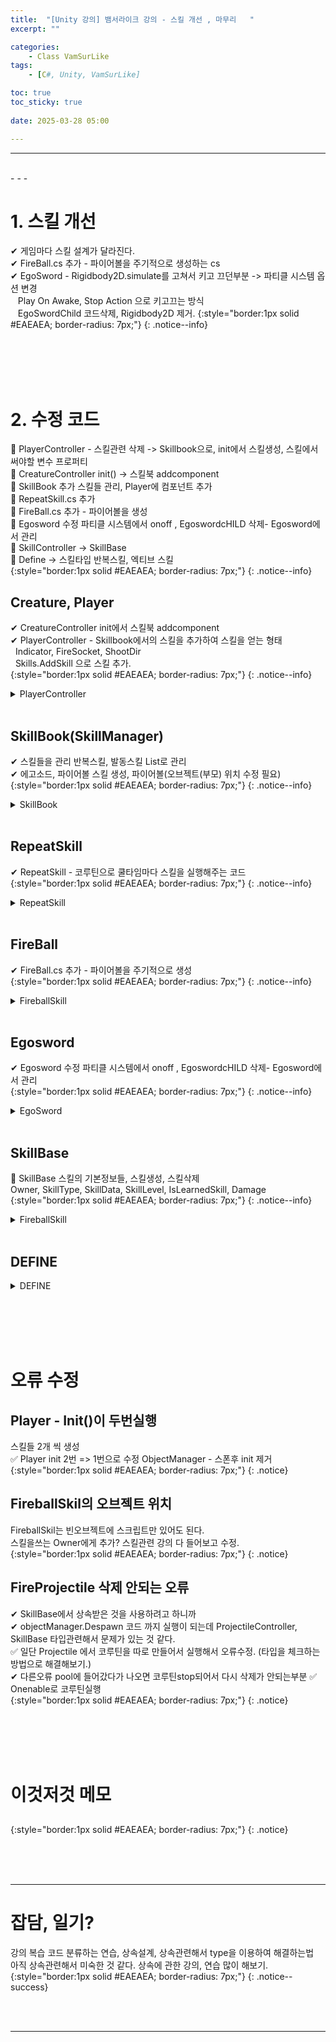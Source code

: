 ```yaml
---
title:  "[Unity 강의] 뱀서라이크 강의 - 스킬 개선 , 마무리   "
excerpt: ""

categories:
    - Class VamSurLike
tags:
    - [C#, Unity, VamSurLike]

toc: true
toc_sticky: true
 
date: 2025-03-28 05:00

---
```

- - -


<br>
- - - 

<!--&nbsp;🔹 ✔ ✅  -->


# 1. 스킬 개선
✔ 게임마다 스킬 설계가 달라진다.  
✔ FireBall.cs 추가 - 파이어볼을 주기적으로 생성하는 cs  
✔ EgoSword - Rigidbody2D.simulate를 고쳐서 키고 끄던부분 -> 파티클 시스템 옵션 변경  
&nbsp;&nbsp; Play On Awake, Stop Action 으로 키고끄는 방식  
&nbsp;&nbsp; EgoSwordChild 코드삭제, Rigidbody2D 제거. 
{:style="border:1px solid #EAEAEA; border-radius: 7px;"}
{: .notice--info}  

<br><br><br><br>

# 2. 수정 코드
🔹 PlayerController - 스킬관련 삭제 -> Skillbook으로, init에서 스킬생성, 스킬에서 써야할 변수 프로퍼티  
🔹 CreatureController init() -> 스킬북 addcomponent  
🔹 SkillBook 추가 스킬들 관리, Player에 컴포넌트 추가  
🔹 RepeatSkill.cs 추가  
🔹 FireBall.cs 추가 - 파이어볼을 생성  
🔹 Egosword 수정 파티클 시스템에서 onoff , EgoswordcHILD 삭제- Egosword에서 관리  
🔹 SkillController -> SkillBase  
🔹 Define -> 스킬타입 반복스킬, 엑티브 스킬   
{:style="border:1px solid #EAEAEA; border-radius: 7px;"}
{: .notice--info} 

## Creature, Player
✔ CreatureController init에서 스킬북 addcomponent  
✔ PlayerController - Skillbook에서의 스킬을 추가하여 스킬을 얻는 형태  
&nbsp;&nbsp;Indicator, FireSocket, ShootDir  
&nbsp;&nbsp;Skills.AddSkill 으로 스킬 추가.  
{:style="border:1px solid #EAEAEA; border-radius: 7px;"}
{: .notice--info} 

<details>
<summary>PlayerController</summary>
<div class="notice--primary" markdown="1"> 

```c# 
public class CreatureController : BaseController
{
    public SkillBook Skills { get; protected set; }

    public override bool Init()
    {
        base.Init();
        Skills = gameObject.GetOrAddComponent<SkillBook>();
        return true;
    }
}

public class PlayerController : CreatureController
{
    public Transform Indicator { get { return _indicator; } }
    public Vector3 FireSocket { get { return _fireSocket.position; } }
    public Vector3 ShootDir { get { return (_fireSocket.position - _indicator.position).normalized; } }

    public override bool Init()
    {
        if (base.Init() == false)
            return false;

        Skills.AddSkill<FireballSkill>(transform.position);
        Skills.AddSkill<EgoSword>(_indicator.position);

        return true;
    }
}
```
</div>
</details>

<br>

## SkillBook(SkillManager)
✔ 스킬들을 관리 반복스킬, 발동스킬 List로 관리  
✔ 에고소드, 파이어볼 스킬 생성, 파이어볼(오브젝트(부모) 위치 수정 필요)  
{:style="border:1px solid #EAEAEA; border-radius: 7px;"}
{: .notice--info} 

<details>
<summary>SkillBook</summary>
<div class="notice--primary" markdown="1"> 

```c# 

public class SkillBook : MonoBehaviour
{
    // 스킬 매니저.

    public List<SkillBase> Skills { get; } = new List<SkillBase>();

    public List<SkillBase> RepatedSkills { get; } = new List<SkillBase>();
    public List<SequenceSkill> SequenceSkills { get; } = new List<SequenceSkill>();

    public T AddSkill<T>(Vector3 position, Transform parent = null) where T : SkillBase 
    {
        System.Type type = typeof(T);

        if (type == typeof(EgoSword))
        {
            var egoSword = Managers.Object.Spawn<EgoSword>(position, SkillID.EGO_SWORD_ID);
            egoSword.transform.SetParent(parent);
            egoSword.ActivateSkill();

            Skills.Add(egoSword);
            RepatedSkills.Add(egoSword);
            return egoSword as T;
        }
        else if (type == typeof(FireballSkill))
        {
            var fireBall = Managers.Object.Spawn<FireballSkill>(position,수정필요);
            fireBall.transform.SetParent(parent);
            fireBall.ActivateSkill();

            Skills.Add(fireBall);
            RepatedSkills.Add(fireBall);
            return fireBall as T;
        }
        return null;
    }
}

```
</div>
</details>

<br>

## RepeatSkill
✔ RepeatSkill - 코루틴으로 쿨타임마다 스킬을 실행해주는 코드  
{:style="border:1px solid #EAEAEA; border-radius: 7px;"}
{: .notice--info} 

<details>
<summary>RepeatSkill</summary>
<div class="notice--primary" markdown="1"> 

```c# 
public abstract class RepeatSkill : SkillBase
{
    public float CoolTime { get; set; } = 1.0f;

    public RepeatSkill( ) : base(SkillType.Repeat)
    {

    }

    #region CoSkill

    Coroutine _coSkill;

    public override void ActivateSkill()
    {
        if (_coSkill != null)
            StopCoroutine(_coSkill);

        _coSkill = StartCoroutine(CoStartSkill());
    }

    protected abstract void DoSkillJob();

    protected virtual IEnumerator CoStartSkill() 
    {
        WaitForSeconds wait = new WaitForSeconds(CoolTime);

        while (true) 
        {
            DoSkillJob();
            yield return wait;
        }
    }
    #endregion
}
```
</div>
</details>

<br>

## FireBall
✔ FireBall.cs 추가 - 파이어볼을 주기적으로 생성  
{:style="border:1px solid #EAEAEA; border-radius: 7px;"}
{: .notice--info} 

<details>
<summary>FireballSkill</summary>
<div class="notice--primary" markdown="1"> 

```c# 
public class FireballSkill : RepeatSkill
{
    protected override void DoSkillJob()
    {
        PlayerController pc = Managers.Game.Player;
        if (pc == null)
            return;

        Vector3 spawnPos = pc.FireSocket;
        Vector3 dir = pc.ShootDir;

        GenerateProjectile(SkillID.FIRE_BALL_ID, pc, spawnPos, dir, Vector3.zero);
       
    }
}
```
</div>
</details>

<br>

## Egosword
✔ Egosword 수정 파티클 시스템에서 onoff , EgoswordcHILD 삭제- Egosword에서 관리  
{:style="border:1px solid #EAEAEA; border-radius: 7px;"}
{: .notice--info} 

<details>
<summary>EgoSword</summary>
<div class="notice--primary" markdown="1"> 

```c# 
public class EgoSword : RepeatSkill
{
    [SerializeField]
    ParticleSystem[] _swingParticles;

    protected enum SwingType
    {
        First,
        Second,
        Third,
        Fourth
    }

    protected override IEnumerator CoStartSkill()
    {
        WaitForSeconds wait = new WaitForSeconds(CoolTime);

        while (true)
        {
            SetParticles(SwingType.First);
            _swingParticles[(int)SwingType.First].gameObject.SetActive(true);
            yield return new WaitForSeconds(_swingParticles[(int)SwingType.First].main.duration);

            SetParticles(SwingType.Second);
            _swingParticles[(int)SwingType.Second].gameObject.SetActive(true);
            yield return new WaitForSeconds(_swingParticles[(int)SwingType.Second].main.duration);

            SetParticles(SwingType.Third);
            _swingParticles[(int)SwingType.Third].gameObject.SetActive(true);
            yield return new WaitForSeconds(_swingParticles[(int)SwingType.Third].main.duration);

            SetParticles(SwingType.Fourth);
            _swingParticles[(int)SwingType.Fourth].gameObject.SetActive(true);
            yield return new WaitForSeconds(_swingParticles[(int)SwingType.Fourth].main.duration);

            yield return wait;
        }
    }

    public override bool Init()
    {
        base.Init();

        return true;
    }

    void SetParticles(SwingType swingType)
    {
        if (Managers.Game.Player == null)
            return;

        Vector3 tempAngle = Managers.Game.Player.Indicator.transform.eulerAngles;
        transform.localEulerAngles = tempAngle;
        transform.position = Managers.Game.Player.transform.position;

        float radian = Mathf.Deg2Rad * tempAngle.z * -1;

        var main = _swingParticles[(int)swingType].main;
        main.startRotation = radian;
    }

    private void OnTriggerEnter2D(Collider2D collision)
    {
        MonsterController mc = collision.transform.GetComponent<MonsterController>();
        if (mc.IsValid() == false)
            return;

        mc.OnDamaged(Owner, Damage);
    }

}
```
</div>
</details>

<br>

## SkillBase
🔹 SkillBase 스킬의 기본정보들, 스킬생성, 스킬삭제  
Owner, SkillType, SkillData, SkillLevel, IsLearnedSkill, Damage  
{:style="border:1px solid #EAEAEA; border-radius: 7px;"}
{: .notice--info} 

<details>
<summary>FireballSkill</summary>
<div class="notice--primary" markdown="1"> 

```c# 
// EgoSword : 평타
// FireProjectile : 투사체
// PoisonField : 바닥
public class SkillBase : BaseController
{
    public CreatureController Owner { get; set; }
    public SkillType SkillType { get; set; } = SkillType.None;
    public Data.SkillData SkillData { get; protected set; }

    public int SkillLevel { get; set; } = 0; 
    public bool IsLearnedSkill { get { return SkillLevel > 0; } }
    public int Damage { get; set; } = 100;

    public SkillBase(SkillType skillType) 
    {
        SkillType = skillType;
    }

    public virtual void ActivateSkill() { }

    protected virtual void GenerateProjectile(int templateID, CreatureController owner, Vector3 startPos, Vector3 dir, Vector3 targetPos)
    {
        ProjectileController pc = Managers.Object.Spawn<ProjectileController>(startPos, templateID);
        pc.SetInfo(templateID, owner, dir);
    }

    #region Destroy
    Coroutine _coDestroy;

    public void StartDestroy(float delaySeconds) 
    {
        StopDestroy();
        _coDestroy = StartCoroutine(CoDestroy(delaySeconds));
    }

    public void StopDestroy() 
    {
        if (_coDestroy != null)
        {
            StopCoroutine(_coDestroy);
            _coDestroy = null;
        }
    }

    IEnumerator CoDestroy(float delaySeconds)
    {
        yield return new WaitForSeconds(delaySeconds);

        if (this.IsValid())
        {
            Managers.Object.Despawn(this);
        }
    }
    #endregion
}
```
</div>
</details>

<br>

## DEFINE

<details>
<summary>DEFINE</summary>
<div class="notice--primary" markdown="1"> 

```c# 
public enum SkillType
{
    None,
    Sequence,
    Repeat,
}
```
</div>
</details>

<br><br><br><br>

# 오류 수정

## Player - Init()이 두번실행  
스킬들 2개 씩 생성  
✅ Player init 2번 => 1번으로 수정 ObjectManager - 스폰후 init 제거  
{:style="border:1px solid #EAEAEA; border-radius: 7px;"}
{: .notice} 

## FireballSkil의 오브젝트 위치 
FireballSkil는 빈오브젝트에 스크립트만 있어도 된다.  
스킬을쓰는 Owner에게 추가? 스킬관련 강의 다 들어보고 수정.  
{:style="border:1px solid #EAEAEA; border-radius: 7px;"}
{: .notice} 

## FireProjectile 삭제 안되는 오류  
✔ SkillBase에서 상속받은 것을 사용하려고 하니까  
✔ objectManager.Despawn 코드 까지 실행이 되는데 ProjectileController, SkillBase 타입관련해서 문제가 있는 것 같다.  
✅ 일단 Projectile 에서 코루틴을 따로 만들어서 실행해서 오류수정. (타입을 체크하는 방법으로 해결해보기.)  
✔ 다른오류 pool에 들어갔다가 나오면 코루틴stop되어서 다시 삭제가 안되는부분 
✅ Onenable로 코루틴실행  
{:style="border:1px solid #EAEAEA; border-radius: 7px;"}
{: .notice} 

<br><br><br><br>

# 이것저것 메모

## 
{:style="border:1px solid #EAEAEA; border-radius: 7px;"}
{: .notice} 

<br><br><br>
- - - 

# 잡담, 일기?
강의 복습
코드 분류하는 연습, 상속설계, 상속관련해서 type을 이용하여 해결하는법   
아직 상속관련해서 미숙한 것 같다. 상속에 관한 강의, 연습 많이 해보기.  
{:style="border:1px solid #EAEAEA; border-radius: 7px;"}
{: .notice--success}  


<br><br>
- - -